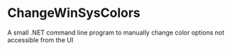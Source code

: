 # ChangeWinSysColors
A small .NET command line program to manually change color options not accessible from the UI
